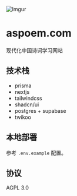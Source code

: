 ![Imgur](https://i.imgur.com/prCJu1c.png)

# aspoem.com

现代化中国诗词学习网站

## 技术栈

- prisma
- nextjs
- tailwindcss
- shadcn/ui
- postgres + supabase
- twikoo

## 本地部署

参考 `.env.example` 配置。

## 协议

AGPL 3.0
